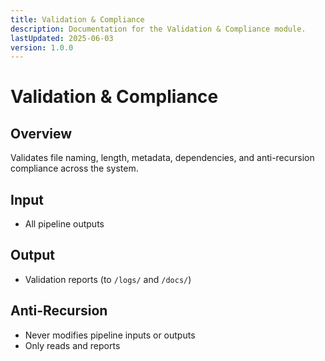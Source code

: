 ```yaml
---
title: Validation & Compliance
description: Documentation for the Validation & Compliance module.
lastUpdated: 2025-06-03
version: 1.0.0
---
```


# Validation & Compliance

## Overview
Validates file naming, length, metadata, dependencies, and anti-recursion compliance across the system.

## Input
- All pipeline outputs

## Output
- Validation reports (to `/logs/` and `/docs/`)

## Anti-Recursion
- Never modifies pipeline inputs or outputs
- Only reads and reports 